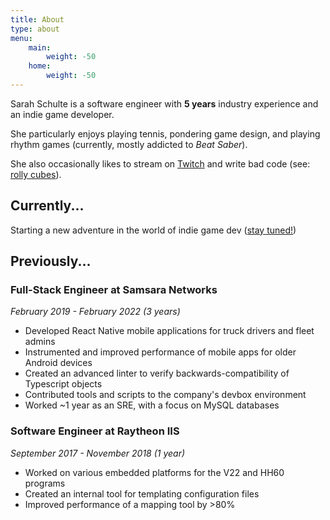 ```yaml
---
title: About
type: about
menu:
    main:
        weight: -50
    home:
        weight: -50
---
```


Sarah Schulte is a software engineer with **5 years** industry experience and an indie game developer.

She particularly enjoys playing tennis, pondering game design, and playing rhythm games (currently, mostly addicted to _Beat Saber_).

She also occasionally likes to stream on [Twitch](https://twitch.tv/badcop_) and write bad code (see: [rolly cubes](https://github.com/cgsdev0/rollycubes)).

## Currently...

Starting a new adventure in the world of indie game dev ([stay tuned!](https://sarah.engineer/categories/game-dev/index.xml))

## Previously...

### Full-Stack Engineer at Samsara Networks
_February 2019 - February 2022 (3 years)_
* Developed React Native mobile applications for truck drivers and fleet admins
* Instrumented and improved performance of mobile apps for older Android devices
* Created an advanced linter to verify backwards-compatibility of Typescript objects
* Contributed tools and scripts to the company's devbox environment
* Worked ~1 year as an SRE, with a focus on MySQL databases

### Software Engineer at Raytheon IIS
_September 2017 - November 2018 (1 year)_
* Worked on various embedded platforms for the V22 and HH60 programs
* Created an internal tool for templating configuration files
* Improved performance of a mapping tool by >80%
